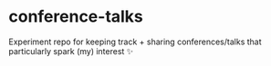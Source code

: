 # conference-talks
Experiment repo for keeping track + sharing conferences/talks that particularly spark (my) interest ✨
